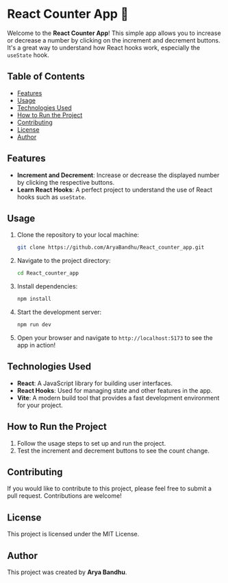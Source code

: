 # React Counter App 🚀

Welcome to the **React Counter App**! This simple app allows you to increase or decrease a number by clicking on the increment and decrement buttons. It's a great way to understand how React hooks work, especially the `useState` hook.

## Table of Contents

- [Features](#features)
- [Usage](#usage)
- [Technologies Used](#technologies-used)
- [How to Run the Project](#how-to-run-the-project)
- [Contributing](#contributing)
- [License](#license)
- [Author](#author)

## Features

- **Increment and Decrement**: Increase or decrease the displayed number by clicking the respective buttons.
- **Learn React Hooks**: A perfect project to understand the use of React hooks such as `useState`.

## Usage

1. Clone the repository to your local machine:

    ```bash
    git clone https://github.com/AryaBandhu/React_counter_app.git
    ```

2. Navigate to the project directory:

    ```bash
    cd React_counter_app
    ```

3. Install dependencies:

    ```bash
    npm install
    ```

4. Start the development server:

    ```bash
    npm run dev
    ```

5. Open your browser and navigate to `http://localhost:5173` to see the app in action!

## Technologies Used

- **React**: A JavaScript library for building user interfaces.
- **React Hooks**: Used for managing state and other features in the app.
- **Vite**: A modern build tool that provides a fast development environment for your project.

## How to Run the Project

1. Follow the usage steps to set up and run the project.
2. Test the increment and decrement buttons to see the count change.

## Contributing

If you would like to contribute to this project, please feel free to submit a pull request. Contributions are welcome!

## License

This project is licensed under the MIT License.

## Author

This project was created by **Arya Bandhu**.
